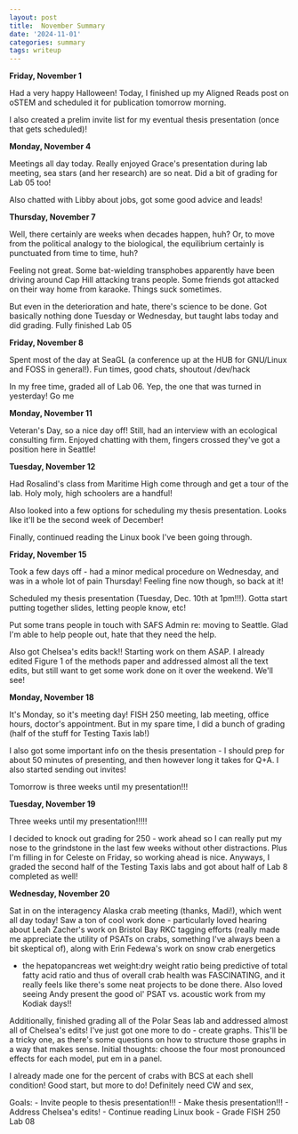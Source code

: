 ```yaml
---
layout: post
title:  November Summary
date: '2024-11-01'
categories: summary
tags: writeup
---
```


**Friday, November 1**

Had a very happy Halloween! Today, I finished up my Aligned Reads post on oSTEM and scheduled it for publication tomorrow morning. 

I also created a prelim invite list for my eventual thesis presentation (once that gets scheduled)!

**Monday, November 4**

Meetings all day today. Really enjoyed Grace's presentation during lab meeting, sea stars (and her research) are so neat. Did a bit of grading for Lab 05 too!

Also chatted with Libby about jobs, got some good advice and leads!

**Thursday, November 7**

Well, there certainly are weeks when decades happen, huh? Or, to move from the political analogy to the biological, the equilibrium certainly is punctuated from time to time, huh?

Feeling not great. Some bat-wielding transphobes apparently have been driving around Cap Hill attacking trans people. 
Some friends got attacked on their way home from karaoke. Things suck sometimes.

But even in the deterioration and hate, there's science to be done. Got basically nothing done Tuesday or Wednesday, but taught labs today and did grading. Fully finished Lab 05

**Friday, November 8**

Spent most of the day at SeaGL (a conference up at the HUB for GNU/Linux and FOSS in general!). Fun times, good chats, shoutout /dev/hack

In my free time, graded all of Lab 06. Yep, the one that was turned in yesterday! Go me

**Monday, November 11**

Veteran's Day, so a nice day off! Still, had an interview with an ecological consulting firm. Enjoyed chatting with them, fingers crossed they've got a position here in Seattle!

**Tuesday, November 12**

Had Rosalind's class from Maritime High come through and get a tour of the lab. Holy moly, high schoolers are a handful!

Also looked into a few options for scheduling my thesis presentation. Looks like it'll be the second week of December!

Finally, continued reading the Linux book I've been going through. 

**Friday, November 15**

Took a few days off - had a minor medical procedure on Wednesday, and was in a whole lot of pain Thursday! Feeling fine now though, so back at it!

Scheduled my thesis presentation (Tuesday, Dec. 10th at 1pm!!!). Gotta start putting together slides, letting people know, etc!

Put some trans people in touch with SAFS Admin re: moving to Seattle. Glad I'm able to help people out, hate that they need the help.

Also got Chelsea's edits back!! Starting work on them ASAP. I already edited Figure 1 of the methods paper and addressed almost all the text edits, but still want 
to get some work done on it over the weekend. We'll see!

**Monday, November 18**

It's Monday, so it's meeting day! FISH 250 meeting, lab meeting, office hours, doctor's appointment. But in my spare time, I did a bunch of grading (half of the stuff for Testing Taxis lab!)

I also got some important info on the thesis presentation - I should prep for about 50 minutes of presenting, and then however long it takes for Q+A. I also started sending out invites!

Tomorrow is three weeks until my presentation!!!

**Tuesday, November 19**

Three weeks until my presentation!!!!!

I decided to knock out grading for 250 - work ahead so I can really put my nose to the grindstone in the last few weeks without other distractions. Plus I'm filling in for Celeste on Friday,
so working ahead is nice. Anyways, I graded the second half of the Testing Taxis labs and got about half of Lab 8 completed as well!

**Wednesday, November 20**

Sat in on the interagency Alaska crab meeting (thanks, Madi!), which went all day today! Saw a ton of cool work done - particularly loved hearing about Leah Zacher's work on Bristol Bay RKC 
tagging efforts (really made me appreciate the utility of PSATs on crabs, something I've always been a bit skeptical of), along with Erin Fedewa's work on snow crab energetics 
- the hepatopancreas wet weight:dry weight ratio being predictive of total fatty acid ratio and thus of overall crab health was FASCINATING, and it really feels like there's 
some neat projects to be done there. Also loved seeing Andy present the good ol' PSAT vs. acoustic work from my Kodiak days!!

Additionally, finished grading all of the Polar Seas lab and addressed almost all of Chelsea's edits! I've just got one more to do - create graphs.
This'll be a tricky one, as there's some questions on how to structure those graphs in a way that makes sense. Initial thoughts: choose the four most pronounced effects for each model,
put em in a panel.

I already made one for the percent of crabs with BCS at each shell condition! Good start, but more to do! Definitely need CW and sex, 

Goals: 
    - Invite people to thesis presentation!!!
    - Make thesis presentation!!!
    - Address Chelsea's edits!
    - Continue reading Linux book
    - Grade FISH 250 Lab 08
